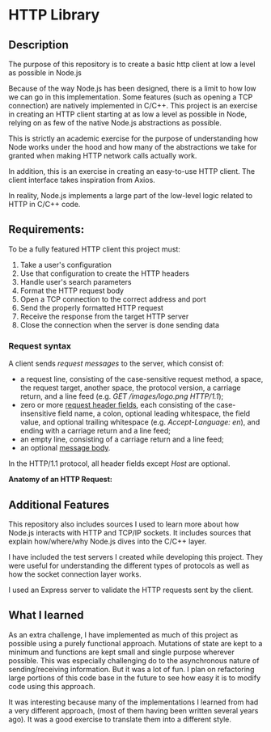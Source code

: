# HTTP Library

## Description

The purpose of this repository is to create a basic http client at low a level as possible in Node.js

Because of the way Node.js has been designed, there is a limit to how low we can go in this implementation. Some features (such as opening a TCP connection) are natively implemented in C/C++. This project is an exercise in creating an HTTP client starting at as low a level as possible in Node, relying on as few of the native Node.js abstractions as possible.

This is strictly an academic exercise for the purpose of understanding how Node works under the hood and how many of the abstractions we take for granted when making HTTP network calls actually work. 

In addition, this is an exercise in creating an easy-to-use HTTP client. The client interface takes inspiration from Axios.

In reality, Node.js implements a large part of the low-level logic related to HTTP in C/C++ code.

## Requirements:

To be a fully featured HTTP client this project must: 

1. Take a user's configuration
2. Use that configuration to create the HTTP headers
3. Handle user's search parameters
4. Format the HTTP request body
5. Open a TCP connection to the correct address and port
6. Send the properly formatted HTTP request
7. Receive the response from the target HTTP server
8. Close the connection when the server is done sending data

### Request syntax

A client sends  _request messages_  to the server, which consist of:

-   a request line, consisting of the case-sensitive request method, a  space, the request target, another space, the protocol version, a carriage return, and a  line feed (e.g.  _GET /images/logo.png HTTP/1.1_);
-   zero or more  [request header fields](https://en.wikipedia.org/wiki/HTTP_request_header_field "HTTP request header field"), each consisting of the case-insensitive field name, a colon, optional leading whitespace, the field value, and optional trailing whitespace (e.g.  _Accept-Language: en_), and ending with a carriage return and a line feed;
-   an empty line, consisting of a carriage return and a line feed;
-   an optional  [message body](https://en.wikipedia.org/wiki/HTTP_message_body "HTTP message body").

In the HTTP/1.1 protocol, all header fields except  _Host_  are optional.

**Anatomy of an HTTP Request:**


## Additional Features

This repository also includes sources I used to learn more about how Node.js interacts with HTTP and TCP/IP sockets. It includes sources that explain how/where/why Node.js dives into the C/C++ layer.

I have included the test servers I created while developing this project. They were useful for understanding the different types of protocols as well as how the socket connection layer works. 

I used an Express server to validate the HTTP requests sent by the client.


## What I learned

As an extra challenge, I have implemented as much of this project as possible using a purely functional approach. Mutations of state are kept to a minimum and functions are kept small and single purpose wherever possible. This was especially challenging do to the asynchronous nature of sending/receiving information. But it was a lot of fun. I plan on refactoring large portions of this code base in the future to see how easy it is to modify code using this approach.

It was interesting because many of the implementations I learned from had a very different approach, (most of them having been written several years ago). It was a good exercise to translate them into a different style.
